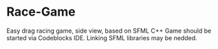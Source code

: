 # Race-Game
Easy drag racing game, side view, based on SFML C++
Game should be started via Codeblocks IDE. Linking SFML libraries may be nedded.
